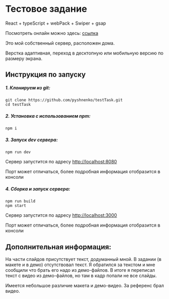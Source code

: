 # Тестовое задание

React + typeScript + webPack + Swiper + gsap

Посмотреть онлайн можно здесь: [ссылка](https://spamigor.ru/test/only)

Это мой собственный сервер, расположен дома.

Верстка адаптивная, переход в десктопную или мобильную версию по размеру экрана.

## Инструкция по запуску

##### 1. Клонируем из git:
    git clone https://github.com/pyshnenko/testTask.git
    cd testTask
##### 2. Установка с использованием npm:
    npm i
##### 3. Запуск dev сервера:
	npm run dev
Сервер запустится по адресу [http://localhost:8080](http://localhost:8080)

Порт может отличаться, более подробная информация отобразится в консоли
##### 4. Сборка и запуск сервера:
	npm run build
    npm start
Сервер запустится по адресу [http://localhost:3000](http://localhost:3000)

Порт может отличаться, более подробная информация отобразится в консоли

## Дополнительная информация:
На части слайдов присутствует текст, додуманный мной. В задании (в макете и в демо) отсутствовал текст. Я обратился за текстом и мне сообщили что брать его надо из демо-файлов. В итоге я переписал текст с видео из демо-файлов, но там в кадр попали не все слайды. 

Имеется небольшое различие макета и демо-видео. За референс брал видео.